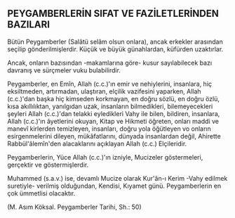 ## PEYGAMBERLERİN SIFAT VE FAZİLETLERİNDEN BAZILARI

Bütün Peygamberler (Salâtü selâm olsun on­lara), ancak erkekler arasından seçilip gönderilmişlerdir. Küçük ve büyük günahlardan, küfür­den uzaktırlar.

Ancak, onların bazısından -makamlarına göre- kusur sayılabilecek bazı davranış ve sürçmeler vuku bulabilirdir.

Peygamberler, en Emîn, Allah (c.c.)'ın emir ve nehiylerini, insanlara, hiç eksiltmeden, artırmadan, ulaştıran, elçilik vazifesini yaparken, Al­lah (c.c.)'dan başka hiç kimseden korkmayan, en doğru sözlü, en doğru özlü, kısa akıllılıktan, yanılgıdan uzak, insanların bilmedikleri, bile­meyecekleri şeyleri Allah (c.c.)'dan telakki ey­ledikleri Vahy ile bilen, bildiren, insanlara, Al­lah (c.c.)'ın âyetlerini okuyan, Kitap ve Hikmeti öğreten, onları maddi ve manevî kirlerden te­mizleyen, insanları, doğru yola öğütleyen vo onların esirgenmelerini dileyen, mükâfatlarını, dünyada insanlardan değil, Ahirette Rabbül'âlemîn'den alacaklarını açıklayan Allah (c.c.) El­çileridir.

Peygamberlerin, Yüce Allah (c.c.)'ın izniyle, Mucizeler göstermeleri, gerçektir ve göstermişlerdir.

Muhammed (s.a.v.) ise, devamlı Mucize ola­rak Kur'ân-ı Kerim -Vahy edilmek suretiyle- verilmiş olduğundan, Kendisi, Kıyamet günü. Peygamberlerin en çok ümmetlisi olacaktır.

(M. Asım Köksal. Peygamberler Tarihi, Sh.: 50)
